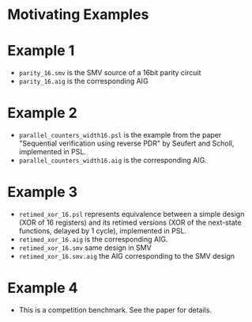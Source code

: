 # Motivating Examples

# Example 1

 * `parity_16.smv` is the SMV source of a 16bit parity circuit
 * `parity_16.aig` is the corresponding AIG

# Example 2

 * `parallel_counters_width16.psl` is the example from the paper 
    "Sequential verification using reverse PDR" by Seufert and Scholl, implemented in PSL.
 * `parallel_counters_width16.aig` is the corresponding AIG.

# Example 3

 * `retimed_xor_16.psl` represents equivalence between a simple design (XOR of 16 registers) 
    and its retimed versions (XOR of the next-state functions, delayed by 1 cycle), implemented in PSL.
 * `retimed_xor_16.aig` is the corresponding AIG.
 * `retimed_xor_16.smv` same design in SMV
 * `retimed_xor_16.smv.aig` the AIG corresponding to the SMV design

# Example 4
 * This is a competition benchmark. See the paper for details. 
